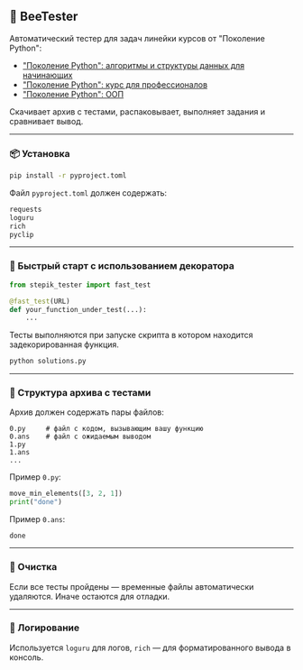 

## 🧪 BeeTester

Автоматический тестер для задач линейки курсов от "Поколение Python":
- ["Поколение Python": алгоритмы и структуры данных для начинающих](https://stepik.org/course/100575/info)
- ["Поколение Python": курс для профессионалов](https://stepik.org/course/82541/info)
- ["Поколение Python": ООП](https://stepik.org/course/98974/info)


Скачивает архив с тестами, распаковывает, выполняет задания и сравнивает вывод.

---

### 📦 Установка

```bash
pip install -r pyproject.toml
```

Файл `pyproject.toml` должен содержать:

```txt
requests
loguru
rich
pyclip
```

---

### 🚀 Быстрый старт c использованием декоратора 

```python 
from stepik_tester import fast_test

@fast_test(URL)
def your_function_under_test(...):
    ...
```

Тесты выполняются при запуске скрипта в котором находится задекорированная функция.

```bash
python solutions.py
```


---

### 📁 Структура архива с тестами

Архив должен содержать пары файлов:

```
0.py     # файл с кодом, вызывающим вашу функцию
0.ans    # файл с ожидаемым выводом
1.py
1.ans
...
```

Пример `0.py`:

```python
move_min_elements([3, 2, 1])
print("done")
```

Пример `0.ans`:

```
done
```


---

### 🧼 Очистка

Если все тесты пройдены — временные файлы автоматически удаляются. Иначе остаются для отладки.

---

### 📝 Логирование

Используется `loguru` для логов, `rich` — для форматированного вывода в консоль.

